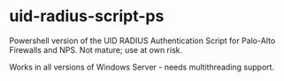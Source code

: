 uid-radius-script-ps
====================

Powershell version of the UID RADIUS Authentication Script for Palo-Alto Firewalls and NPS. Not mature; use at own risk. 

Works in all versions of Windows Server - needs multithreading support.
